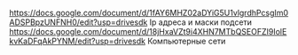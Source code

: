 https://docs.google.com/document/d/1fAY6MHZ02aDYiG5U1vlgrdhPcsgIm0ADSPBpzUNFNH0/edit?usp=drivesdk Ip адреса и маски подсети 
https://docs.google.com/document/d/18jHxaVZt9i4XHN7MTbQSEOFZI9IolEkvKaDFqAkPYNM/edit?usp=drivesdk Компьютерные сети 
